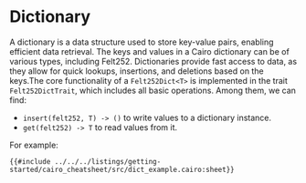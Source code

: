 # Dictionary

A dictionary is a data structure used to store key-value pairs, enabling efficient data retrieval. The keys and values in a Cairo dictionary can be of various types, including Felt252. Dictionaries provide fast access to data, as they allow for quick lookups, insertions, and deletions based on the keys.The core functionality of a `Felt252Dict<T>` is implemented in the trait `Felt252DictTrait`, which includes all basic operations. Among them, we can find:

- `insert(felt252, T) -> ()` to write values to a dictionary instance.
- `get(felt252) -> T` to read values from it.

For example:

```cairo
{{#include ../../../listings/getting-started/cairo_cheatsheet/src/dict_example.cairo:sheet}}
```
